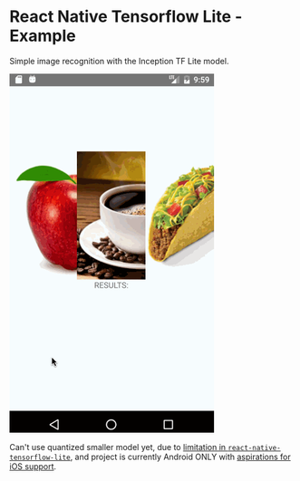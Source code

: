 # React Native Tensorflow Lite - Example
Simple image recognition with the Inception TF Lite model.

![TF Demo](_art/RN_tensor_flow_lite.gif)

Can't use quantized smaller model yet, due to [limitation in `react-native-tensorflow-lite`](https://github.com/jazzystring1/react-native-tensorflow-lite/issues/3), and project is currently Android ONLY with [aspirations for iOS support](https://github.com/jazzystring1/react-native-tensorflow-lite/issues/2).
